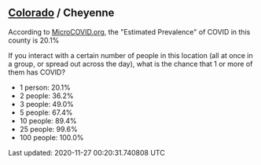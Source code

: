 
## [Colorado](/united-states/colorado) / Cheyenne

According to [MicroCOVID.org](http://microcovid.org),
the "Estimated Prevalence" of COVID in this county is 20.1%

If you interact with a certain number of people in this location
(all at once in a group, or spread out across the day), what is the chance that
1 or more of them has COVID?

- 1 person: 20.1%
- 2 people: 36.2%
- 3 people: 49.0%
- 5 people: 67.4%
- 10 people: 89.4%
- 25 people: 99.6%
- 100 people: 100.0%

Last updated: 2020-11-27 00:20:31.740808 UTC
